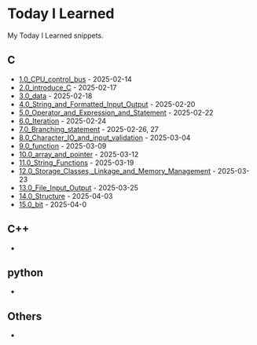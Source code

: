 # Today I Learned
My Today I Learned snippets.
## C
- [1.0_CPU_control_bus](C/1.0_CPU_control_bus.md) - 2025-02-14
- [2.0_introduce_C](C/2.0_introduce_C.md) - 2025-02-17
- [3.0_data](C/3.0_data.md) - 2025-02-18
- [4.0_String_and_Formatted_Input_Output](C/4.0_String_and_Formatted_Input_Output.md) - 2025-02-20
- [5.0_Operator_and_Expression_and_Statement](C/5.0_Operator_and_Expression_and_Statement.md) - 2025-02-22
- [6.0_Iteration](C/6.0_Iteration.md) - 2025-02-24
- [7.0_Branching_statement](C/7.0_Branching_statement.md) - 2025-02-26, 27
- [8.0_Character_IO_and_input_validation](C/8.0_Character_IO_and_input_validation.md) - 2025-03-04
- [9.0_function](C/9.0_function.md) - 2025-03-09
- [10.0_array_and_pointer](C/10.0_array_and_pointer.md) - 2025-03-12
- [11.0_String_Functions](C/11.0_String_Functions.md) - 2025-03-19
- [12.0_Storage_Classes,_Linkage_and_Memory_Management](C/12.0_Storage_Classes,_Linkage_and_Memory_Management.md) - 2025-03-23
- [13.0_File_Input_Output](C/13.0_File_Input_Output.md) - 2025-03-25
- [14.0_Structure](C/14.0_Structure.md) - 2025-04-03
- [15.0_bit](C/15.0_bit.md) - 2025-04-0

## C++
- 

## python
- 

## Others
- 
